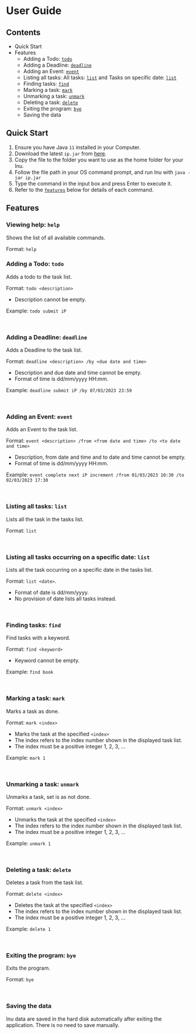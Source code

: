 # User Guide

## Contents
- Quick Start
- Features
  - Adding a Todo: [```todo```](#adding-a-todo-todo)
  - Adding a Deadline: [```deadline```](#adding-a-deadline-deadline)
  - Adding an Event: [```event```](#adding-an-event-event)
  - Listing all tasks: All tasks: [```list```](#listing-all-tasks-list) and Tasks on specific date: [```list```](#listing-all-tasks-occurring-on-a-specific-date)
  - Finding tasks: [```find```](#finding-tasks-find)
  - Marking a task: [```mark```](#marking-a-task-mark)
  - Unmarking a task: [```unmark```](#unmarking-a-task-unmark)
  - Deleting a task: [```delete```](#deleting-a-task-delete)
  - Exiting the program: [```bye```](#exiting-the-program-exit)
  - Saving the data

## Quick Start
1. Ensure you have Java ```11``` installed in your Computer.
2. Download the latest ```ip.jar``` from [here](https://github.com/dsicol/ip/releases/tag/A-FinalRelease).
3. Copy the file to the folder you want to use as the home folder for your Inu.
4. Follow the file path in your OS command prompt, and run Inu with ```java -jar ip.jar```
5. Type the command in the input box and press Enter to execute it.
6. Refer to the [```features```](#features) below for details of each command.

## Features

### Viewing help: ```help```

Shows the list of all available commands.

Format: ```help```

### Adding a Todo: ```todo```

Adds a todo to the task list.

Format: ```todo <description>```
- Description cannot be empty.

Example: ```todo submit iP```

<br>

### Adding a Deadline: ```deadline```

Adds a Deadline to the task list.

Format: ```deadline <description> /by <due date and time>```
- Description and due date and time cannot be empty.
- Format of time is dd/mm/yyyy HH:mm.

Example: ```deadline submit iP /by 07/03/2023 23:59```

<br>

### Adding an Event: ```event```

Adds an Event to the task list.

Format: ```event <description> /from <from date and time> /to <to date and time>```
- Description, from date and time and to date and time cannot be empty.
- Format of time is dd/mm/yyyy HH:mm.

Example: ```event complete next iP increment /from 01/03/2023 10:30 /to 02/03/2023 17:30```

<br>

### Listing all tasks: ```list```

Lists all the task in the tasks list.

Format: ```list```

<br>

### Listing all tasks occurring on a specific date: ```list```

Lists all the task occurring on a specific date in the tasks list.

Format: ```list <date>```.
- Format of date is dd/mm/yyyy.
- No provision of date lists all tasks instead.

<br>

### Finding tasks: ```find```

Find tasks with a keyword.

Format: ```find <keyword>```
- Keyword cannot be empty.

Example: ```find book```

<br>

### Marking a task: ```mark```

Marks a task as done.

Format: ```mark <index>```
- Marks the task at the specified ```<index>```
- The index refers to the index number shown in the displayed task list.
- The index must be a positive integer 1, 2, 3, ...


Example: ```mark 1```

<br>

### Unmarking a task: ```unmark```

Unmarks a task, set is as not done.

Format: ```unmark <index>```
- Unmarks the task at the specified ```<index>```
- The index refers to the index number shown in the displayed task list.
- The index must be a positive integer 1, 2, 3, ...


Example: ```unmark 1```

<br>

### Deleting a task: ```delete```

Deletes a task from the task list.

Format: ```delete <index>```
- Deletes the task at the specified ```<index>```
- The index refers to the index number shown in the displayed task list.
- The index must be a positive integer 1, 2, 3, ...

Example: ```delete 1```

<br>

### Exiting the program: ```bye```

Exits the program.

Format: ```bye```

<br>

### Saving the data
Inu data are saved in the hard disk automatically after exiting the application. There is no need to save manually.